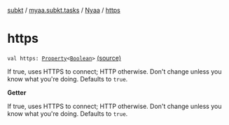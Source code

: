 [subkt](../../index.md) / [myaa.subkt.tasks](../index.md) / [Nyaa](index.md) / [https](./https.md)

# https

`val https: `[`Property`](https://docs.gradle.org/current/javadoc/org/gradle/api/provider/Property.html)`<`[`Boolean`](https://kotlinlang.org/api/latest/jvm/stdlib/kotlin/-boolean/index.html)`>` [(source)](https://github.com/Myaamori/SubKt/blob/master/src/main/kotlin/myaa/subkt/tasks/tasks.kt#L816)

If true, uses HTTPS to connect; HTTP otherwise.
Don't change unless you know what you're doing.
Defaults to `true`.

**Getter**

If true, uses HTTPS to connect; HTTP otherwise.
Don't change unless you know what you're doing.
Defaults to `true`.

